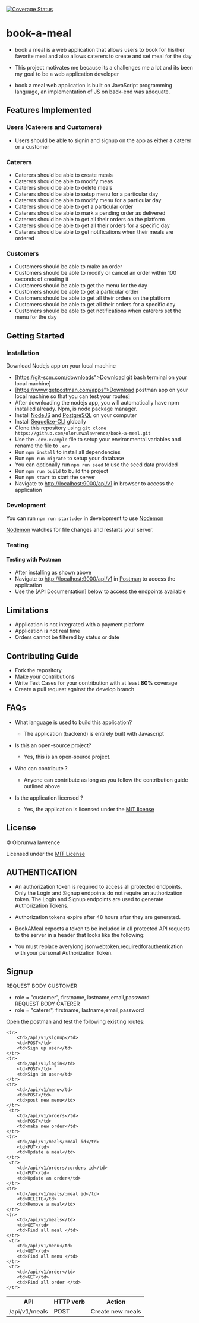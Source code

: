 
[![Coverage Status](https://coveralls.io/repos/github/olorunwalawrence/book-a-meal/badge.svg?branch=develop)](https://coveralls.io/github/olorunwalawrence/book-a-meal?branch=develop)


# book-a-meal


* book a meal is a web application that allows users  to book for his/her favorite meal and also allows caterers to create and set meal for the day

* This project motivates me  because its a challenges me a lot and its been my goal to be a web application developer

* book a meal web application is built on JavaScript programming language, an implementation of JS on back-end was adequate.

## Features Implemented

### Users (Caterers and Customers)

* Users should be able to signin and signup on the app as either a caterer or a customer

### Caterers

* Caterers should be able to create meals
* Caterers should be able to modify meas
* Caterers should be able to delete meals
* Caterers should be able to setup menu for a particular day
* Caterers should be able to modify menu for a particular day
* Caterers should be able to get a particular order
* Caterers should be able to mark a pending order as delivered
* Caterers should be able to get all their orders on the platform
* Caterers should be able to get all their orders for a specific day
* Caterers should be able to get notifications when their meals are ordered

### Customers

* Customers should be able to make an order
* Customers should be able to modify or cancel an order within 100 seconds of creating it
* Customers should be able to get the menu for the day
* Customers should be able to get a particular order
* Customers should be able to get all their orders on the platform
* Customers should be able to get all their orders for a specific day
* Customers should be able to get notifications when caterers set the menu for the day

## Getting Started

### Installation
Download Nodejs app on your local machine
* [https://git-scm.com/downloads">Download git bash terminal on your local machine]
* [https://www.getpostman.com/apps">Download postman app on your local machine so that you can test your routes]
* After downloading the nodejs app, you will automatically have npm installed already. Npm, is node package manager.
* Install [NodeJS](https://nodejs.org/) and [PostgreSQL](https://www.postgresql.org/) on your computer
* Install [Sequelize-CLI](https://www.npmjs.com/package/sequelize-cli) globally
* Clone this repository using `git clone https://github.com/olorunwalawrence/book-a-meal.git`
* Use the `.env.example` file to setup your environmental variables and rename the file to `.env`
* Run `npm install` to install all dependencies
* Run `npm run migrate` to setup your database
* You can optionally run `npm run seed` to use the seed data provided
* Run `npm run build` to build the project
* Run `npm start` to start the server
* Navigate to [http://localhost:9000/api/v1](http://localhost:9000/api/v1) in browser to access the application

### Development

You can run `npm run start:dev` in development to use [Nodemon](https://nodemon.io/)

[Nodemon](https://nodemon.io/) watches for file changes and restarts your server.

### Testing

#### Testing with Postman

* After installing as shown above
* Navigate to [http://localhost:9000/api/v1](http://localhost:9000/api/v1) in
  [Postman](https://getpostman.com/) to access the application
* Use the [API Documentation]  below to access the endpoints available


## Limitations

* Application is not integrated with a payment platform
* Application is not real time
* Orders cannot be filtered by status or date


## Contributing Guide

* Fork the repository
* Make your contributions
* Write Test Cases for your contribution with at least **80%** coverage
* Create a pull request against the develop branch

## FAQs

* What language is used to build this application?

  * The application (backend) is entirely built with Javascript

* Is this an open-source project?

  * Yes, this is an open-source project.

* Who can contribute ?

  * Anyone can contribute as long as you follow the contribution guide outlined above

* Is the application licensed ?

  * Yes, the application is licensed under the [MIT license](https://github.com/olorunwalawrence/book-a-meal/blob/develop/LICENSE)

## License

&copy; Olorunwa lawrence

Licensed under the [MIT License](https://github.com/olorunwalawrence/book-a-meal/blob/develop/LICENSE)


## AUTHENTICATION


* An authorization token is required to access all protected endpoints. Only the Login and Signup endpoints do not require an authorization token. The Login and Signup endpoints are used to generate Authorization Tokens.

* Authorization tokens expire after 48 hours after they are generated.

* BookAMeal expects a token to be included in all protected API requests to the server in a header that looks like the following:

* You must replace averylong.jsonwebtoken.requiredforauthentication with your personal Authorization Token.

## Signup

REQUEST BODY CUSTOMER
* role = "customer", firstname, lastname,email,password  
REQUEST BODY CATERER
* role = "caterer", firstname, lastname,email,password  


Open the postman and test the following existing routes:

<table>
    <tr>
        <th>API</th>
        <th>HTTP verb</th>
        <th>Action</th>
    </tr>
    <!-- yet to be implemented -->
    <tr>
        <td>/api/v1/meals</td>
        <td>POST</td>
        <td>Create new meals</td>
    </tr>
     <!-- yet to be implemented -->

    <tr>
        <td>/api/v1/signup</td>
        <td>POST</td>
        <td>Sign up user</td>
    </tr>
    <tr>
        <td>/api/v1/login</td>
        <td>POST</td>
        <td>Sign in user</td>
    </tr>
    <tr>
        <td>/api/v1/menu</td>
        <td>POST</td>
        <td>post new menu</td>
    </tr>
     <tr>
        <td>/api/v1/orders</td>
        <td>POST</td>
        <td>make new order</td>
    </tr>
    <tr>
        <td>/api/v1/meals/:meal id</td>
        <td>PUT</td>
        <td>Update a meal</td>
    </tr>
     <tr>
        <td>/api/v1/orders/:orders id</td>
        <td>PUT</td>
        <td>Update an order</td>
    </tr>
    <tr>
        <td>/api/v1/meals/:meal id</td>
        <td>DELETE</td>
        <td>Remove a meal</td>
    </tr>
    <tr>
        <td>/api/v1/meals</td>
        <td>GET</td>
        <td>Find all meal </td>
    </tr>
     <tr>
        <td>/api/v1/menu</td>
        <td>GET</td>
        <td>Find all menu </td>
    </tr>
     <tr>
        <td>/api/v1/order</td>
        <td>GET</td>
        <td>Find all order </td>
    </tr>
   
</table>
